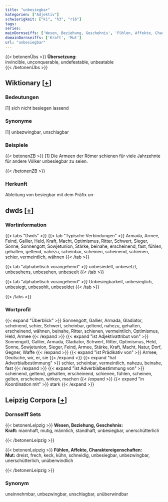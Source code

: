 ```yaml
---
title: "unbesiegbar"
kategorien: ["Adjektiv"]
schwierigkeit: ["k1", "h3", "r16"]
tags:
series:
mainDornseiffs: ['Wesen, Beziehung, Geschehnis', 'Fühlen, Affekte, Charaktereigenschaften']
domainDornseiffs: ['Kraft', 'Mut']
url: "unbesiegbar"
---
```


{{< betonenÜbs >}}
**Übersetzung:**  
invincible, unconquerable, undefeatable, unbeatable  
{{< /betonenÜbs >}}

## Wiktionary [[+](https://de.wiktionary.org/wiki/unbesiegbar)]

### Bedeutungen
[1] sich nicht besiegen lassend  

### Synonyme
[1] unbezwingbar, unschlagbar  

### Beispiele
{{< betonenZB >}}
[1] Die Armeen der Römer schienen für viele Jahrzehnte für andere Völker unbesiegbar zu seien.  

{{< /betonenZB >}}
### Herkunft
Ableitung von besiegbar mit dem Präfix un-  



## dwds [[+](https://www.dwds.de/wb/unbesiegbar)]

### Wortinformation
{{< tabs "Dwds" >}}
{{< tab "Typische Verbindungen" >}}
Armada, Armee, Feind, Gallier, Held, Kraft, Macht, Optimismus, Ritter, Schwert, Sieger, Sonne, Sonnengott, Sowjetunion, Stärke, beinahe, erscheinend, fast, fühlen, gehalten, geltend, nahezu, scheinbar, scheinen, scheinend, schienen, schier, vermeintlich, wähnen
{{< /tab >}}

{{< tab "alphabetisch vorangehend" >}}
unbesiedelt, unbesetzt, unbesehens, unbesehen, unbeseelt
{{< /tab >}}

{{< tab "alphabetisch vorangehend" >}}
Unbesiegbarkeit, unbesieglich, unbesiegt, unbesohlt, unbesoldet
{{< /tab >}}

{{< /tabs >}}

### Wortprofil
{{< expand "Überblick" >}} Sonnengott, Gallier, Armada, Gladiator, scheinend, schier, Schwert, scheinbar, geltend, nahezu, gehalten, erscheinend, wähnen, beinahe, Ritter, schienen, vermeintlich, Optimismus, Held, Armee {{< /expand >}}
{{< expand "ist Adjektivattribut von" >}} Sonnengott, Gallier, Armada, Gladiator, Schwert, Ritter, Optimismus, Held, Sonne, Sowjetunion, Sieger, Feind, Armee, Stärke, Kraft, Macht, Natur, Dorf, Gegner, Waffe {{< /expand >}}
{{< expand "ist Prädikativ von" >}} Armee, Deutsche, wir, er, sie {{< /expand >}}
{{< expand "hat Adverbialbestimmung" >}} schier, scheinbar, vermeintlich, nahezu, beinahe, fast {{< /expand >}}
{{< expand "ist Adverbialbestimmung von" >}} scheinend, geltend, gehalten, erscheinend, schienen, fühlen, scheinen, gelten, erscheinen, wirken, machen {{< /expand >}}
{{< expand "in Koordination mit" >}} stark {{< /expand >}}

## Leipzig Corpora [[+](https://corpora.uni-leipzig.de/en/res?word=unbesiegbar&corpusId=deu_newscrawl-public_2018)]

### Dornseiff Sets
{{< betonenLeipzig >}}
**Wesen, Beziehung, Geschehnis:**  
**Kraft:** mannhaft, mutig, männlich, standhaft, unbesiegbar, unerschütterlich  

{{< /betonenLeipzig >}}


{{< betonenLeipzig >}}
**Fühlen, Affekte, Charaktereigenschaften:**  
**Mut:** dreist, frech, keck, kühn, schneidig, unbesiegbar, unbezwingbar, unerschütterlich, unüberwindlich  

{{< /betonenLeipzig >}}

### Synonym
uneinnehmbar, unbezwingbar, unschlagbar, unüberwindbar

